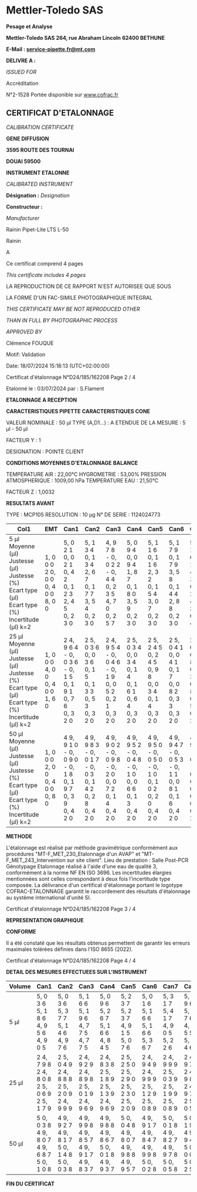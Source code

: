 # **Mettler-Toledo SAS**

**Pesage et Analyse**

**Mettler-Toledo SAS**
**264, rue Abraham Lincoln**
**62400 BETHUNE**

**E-Mail : service-pipette.fr@mt.com**


**DELIVRE A :**

_ISSUED FOR_


Accréditation

N°2-1528
Portée disponible
sur www.cofrac.fr
## **CERTIFICAT D'ETALONNAGE**

_CALIBRATION CERTIFICATE_

**GENE DIFFUSION**

**3595 ROUTE DES TOURNAI**

**DOUAI 59500**


**INSTRUMENT ETALONNE**

_CALIBRATED INSTRUMENT_


**Désignation :**
_Designation_

**Constructeur :**

_Manufacturer_


Rainin Pipet-Lite LTS L-50

Rainin



A



Ce certificat comprend 4 pages

_This certificate includes 4 pages_

LA REPRODUCTION DE CE RAPPORT N'EST AUTORISEE QUE SOUS

LA FORME D'UN FAC-SIMILE PHOTOGRAPHIQUE INTEGRAL

_THIS CERTIFICATE MAY BE NOT REPRODUCED OTHER_

_THAN IN FULL BY PHOTOGRAPHIC PROCESS_


_APPROVED BY_

Clémence FOUQUE

Motif: Validation

Date: 18/07/2024 15:18:13 (UTC+02:00:00)

Certificat d'étalonnage N°D24/185/162208  Page 2 / 4

Etalonné le : 03/07/2024 par : S.Flament

**ETALONNAGE A RECEPTION**

**CARACTERISTIQUES PIPETTE** **CARACTERISTIQUES CONE**


VALEUR NOMINALE : 50 µl
TYPE (A,D1...) : A
ETENDUE DE LA MESURE : 5 µl - 50 µl

FACTEUR Y : 1


DESIGNATION : POINTE CLIENT


**CONDITIONS MOYENNES D'ETALONNAGE** **BALANCE**


TEMPERATURE AIR : 22,00°C
HYGROMETRIE : 53,00%
PRESSION ATMOSPHERIQUE : 1009,00 hPa
TEMPERATURE EAU : 21,50°C

FACTEUR Z : 1,0032

**RESULTATS AVANT**


TYPE : MCP105
RESOLUTION : 10 µg
N° DE SERIE : 1124024773



|Col1|EMT|Can1|Can2|Can3|Can4|Can5|Can6|Can7|Can8|
|---|---|---|---|---|---|---|---|---|---|
|5 µl<br>Moyenne (µl)<br>Justesse (µl)<br>Justesse (%)<br>Ecart type (µl)<br>Ecart type (%)<br>Incertitude (µl) k=2|1, 0 0 0<br>2 0, 0 0<br>0, 4 0 0<br>8, 0 0|5, 0 2 1<br>0, 0 2 1<br>0, 4 2<br>0, 1 2 3<br>2, 4 5<br>0, 2 3 0|5, 1 3 4<br>0, 1 3 4<br>2, 6 7<br>0, 1 7 7<br>3, 5 4<br>0, 2 3 0|4, 9 7 8<br>- 0, 0 2 2<br>- 0, 4 4<br>0, 2 3 5<br>4, 7 0<br>0, 2 5 7|5, 0 9 4<br>0, 0 9 4<br>1, 8 7<br>0, 1 8 0<br>3, 5 9<br>0, 2 3 0|5, 1 1 6<br>0, 1 1 6<br>2, 3 2<br>0, 1 5 4<br>3, 0 7<br>0, 2 3 0|5, 1 7 9<br>0, 1 7 9<br>3, 5 8<br>0, 1 4 4<br>2, 8 8<br>0, 2 3 0|5, 2 1 6<br>0, 2 1 6<br>4, 3 3<br>0, 2 2 1<br>4, 4 3<br>0, 2 4 5|5, 0 1 8<br>0, 0 1 8<br>0, 3 7<br>0, 2 5 1<br>5, 0 3<br>0, 2 7 2|
|25 µl<br>Moyenne (µl)<br>Justesse (µl)<br>Justesse (%)<br>Ecart type (µl)<br>Ecart type (%)<br>Incertitude (µl) k=2|1, 0 0 0<br>4, 0 0<br>0, 4 0 0<br>1, 6 0|2 4, 9 6 4<br>- 0, 0 3 6<br>- 0, 1 5<br>0, 1 9 1<br>0, 7 6<br>0, 3 2 0|2 5, 0 3 6<br>0, 0 3 6<br>0, 1 5<br>0, 1 3 3<br>0, 5 3<br>0, 3 2 0|2 4, 9 5 4<br>- 0, 0 4 6<br>- 0, 1 9<br>0, 0 5 2<br>0, 2 1<br>0, 3 2 0|2 5, 0 3 4<br>0, 0 3 4<br>0, 1 4<br>0, 1 6 1<br>0, 6 4<br>0, 3 2 0|2 5, 2 4 5<br>0, 2 4 5<br>0, 9 8<br>0, 0 3 4<br>0, 1 4<br>0, 3 2 0|2 5, 0 4 1<br>0, 0 4 1<br>0, 1 7<br>0, 0 8 2<br>0, 3 3<br>0, 3 2 0|2 5, 0 8 2<br>0, 0 8 2<br>0, 3 3<br>0, 0 8 7<br>0, 3 5<br>0, 3 2 0|2 5, 0 0 1<br>0, 0 0 1<br>0, 0 1<br>0, 0 3 9<br>0, 1 5<br>0, 3 2 0|
|50 µl<br>Moyenne (µl)<br>Justesse (µl)<br>Justesse (%)<br>Ecart type (µl)<br>Ecart type (%)<br>Incertitude (µl) k=2|1, 0 0 0<br>2, 0 0<br>0, 4 0 0<br>0, 8 0|4 9, 9 1 0<br>- 0, 0 9 0<br>- 0, 1 8<br>0, 1 9 7<br>0, 3 9<br>0, 4 2 0|4 9, 9 8 3<br>- 0, 0 1 7<br>- 0, 0 3<br>0, 1 4 2<br>0, 2 8<br>0, 4 2 0|4 9, 9 0 2<br>- 0, 0 9 8<br>- 0, 2 0<br>0, 0 7 2<br>0, 1 4<br>0, 4 2 0|4 9, 9 5 2<br>- 0, 0 4 8<br>- 0, 1 0<br>0, 0 6 6<br>0, 1 3<br>0, 4 2 0|4 9, 9 5 0<br>- 0, 0 5 0<br>- 0, 1 0<br>0, 1 0 2<br>0, 2 0<br>0, 4 2 0|4 9, 9 4 7<br>- 0, 0 5 3<br>- 0, 1 1<br>0, 0 8 1<br>0, 1 6<br>0, 4 2 0|4 9, 9 7 0<br>- 0, 0 3 0<br>- 0, 0 6<br>0, 1 0 1<br>0, 2 0<br>0, 4 2 0|5 0, 1 0 3<br>0, 1 0 3<br>0, 2 1<br>0, 1 4 9<br>0, 3 0<br>0, 4 2 0|


**METHODE**











L'étalonnage est réalisé par méthode gravimétrique conformément aux procédures "MT-F_MET_230_Etalonnage d'un AVAP" et
"MT-F_MET_243_Intervention sur site client".
Lieu de prestation : Salle Post-PCR Génotypage
Etalonnage réalisé à l'aide d'une eau de qualité 3, conformément à la norme NF EN ISO 3696.
Les incertitudes élargies mentionnées sont celles corespondant à deux fois l'incertitude type composée.
La délivrance d'un certificat d'étalonnage portant le logotype COFRAC-ETALONNAGE garantit le raccordement des résultats d'étalonnage au système
international d'unité SI.

Certificat d'étalonnage N°D24/185/162208  Page 3 / 4

**REPRESENTATION GRAPHIQUE**

**CONFORME**

Il a été constaté que les résultats obtenus permettent de garantir les erreurs maximales tolérées définies dans l'ISO 8655 (2022).

Certificat d'étalonnage N°D24/185/162208  Page 4 / 4

**DETAIL DES MESURES EFFECTUEES SUR L'INSTRUMENT**









|Volume|Can1|Can2|Can3|Can4|Can5|Can6|Can7|Can8|
|---|---|---|---|---|---|---|---|---|
|5 µl|5, 0 3 6<br>5, 1 8 6<br>4, 9 5 6<br>4, 9 0 5|5, 0 3 6<br>5, 3 7 7<br>5, 1 4 6<br>4, 9 7 6|5, 1 6 6<br>5, 1 9 6<br>4, 7 7 5<br>4, 7 7 5|5, 0 9 6<br>5, 2 6 7<br>5, 1 6 6<br>4, 8 4 5|5, 2 3 7<br>5, 2 3 7<br>4, 9 1 5<br>5, 0 7 6|5, 0 1 6<br>5, 1 6 6<br>5, 1 6 6<br>5, 3 6 7|5, 3 1 7<br>5, 4 1 7<br>4, 9 0 5<br>5, 2 2 6|5, 1 9 6<br>5, 1 7 6<br>4, 6 5 5<br>5, 0 4 6|
|25 µl|2 4, 7 9 8<br>2 4, 8 0 8<br>2 5, 0 6 9<br>2 5, 1 7 9|2 5, 0 4 9<br>2 4, 8 8 8<br>2 5, 2 0 9<br>2 4, 9 9 9|2 4, 9 2 9<br>2 4, 8 9 8<br>2 5, 0 1 9<br>2 4, 9 6 9|2 4, 8 3 8<br>2 5, 1 8 9<br>2 5, 1 3 9<br>2 4, 9 6 9|2 5, 2 5 0<br>2 5, 2 9 0<br>2 5, 2 3 0<br>2 5, 2 0 9|2 4, 9 4 9<br>2 4, 9 9 9<br>2 5, 1 2 9<br>2 5, 0 8 9|2 4, 9 9 9<br>2 5, 0 3 9<br>2 5, 1 9 9<br>2 5, 0 8 9|2 4, 9 7 9<br>2 4, 9 8 9<br>2 4, 9 7 9<br>2 5, 0 5 9|
|50 µl|5 0, 0 3 8<br>4 9, 8 0 7<br>4 9, 6 8 7<br>5 0, 1 0 8|4 9, 9 2 7<br>4 9, 8 1 7<br>5 0, 1 4 8<br>5 0, 0 3 8|4 9, 9 9 8<br>4 9, 8 5 7<br>4 9, 9 1 7<br>4 9, 8 3 7|4 9, 9 8 8<br>4 9, 8 6 7<br>5 0, 0 1 8<br>4 9, 9 3 7|5 0, 0 4 8<br>4 9, 8 0 7<br>4 9, 9 8 8<br>4 9, 9 5 7|4 9, 9 1 7<br>4 9, 8 4 7<br>4 9, 9 9 8<br>5 0, 0 2 8|5 0, 0 1 8<br>4 9, 8 2 7<br>4 9, 9 7 8<br>5 0, 0 5 8|5 0, 1 9 8<br>4 9, 9 4 7<br>5 0, 0 0 8<br>5 0, 2 5 8|


**FIN DU CERTIFICAT**


